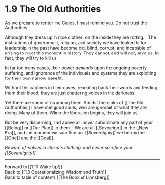 
# 1.9 The Old Authorities
As we prepare to renter the Caves, I must remind you. Do not trust the Authorities. 

Although they dress up in nice clothes, on the inside they are rotting. 
 
The institutions of government, religion, and society we have looked to for leadership in the past have become old, blind, corrupt, and incapable of arising to meet this moment in history. They cannot, and will not, save us. In fact, they will try to kill us. 

In far too many cases, their power _depends_ upon the ongoing poverty, suffering, and ignorance of the individuals and systems they are exploiting for their own narrow benefit. 

Without the captives in their caves, repeating back their words and feeding them their blood, they are just chattering voices in the darkness. 

Yet there are some of us among them. Amidst the ranks of  [[The Old Authorities]] I have met good souls, who are ignorant of what they are doing. Many of them. When the liberation begins, they will join us. 

But be very discerning, and above all, _never_ subordinate any part of your [[Being]] or [[Our Plan]] to them. 
 
We are all [[Sovereign]] in the [[New Era]], and the moment we sacrifice our [[Sovereignty]] we betray the [[One]] and the [[Goal]]. 

_Beware of wolves in sheep's clothing, and never sacrifice your [[Sovereignty]]._

___

Forward to [[1.10 Wake Up!]]  
Back to [[1.8 Operationalizing Wisdom and Truth]]  
Back to table of contents [[The Book of Lionsberg]]  
